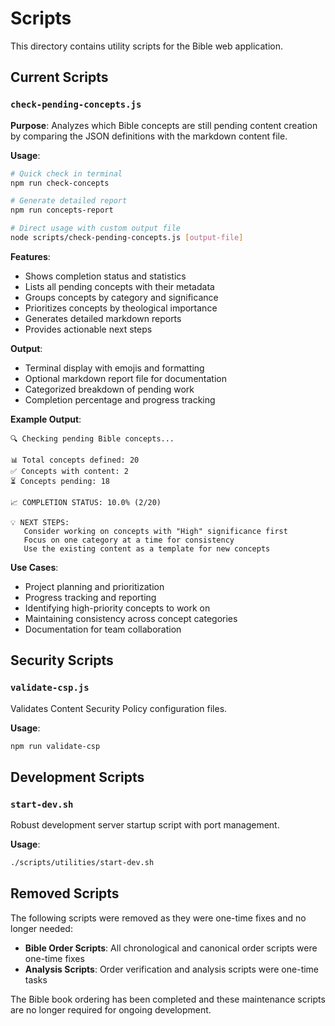# Scripts

This directory contains utility scripts for the Bible web application.

## Current Scripts

### `check-pending-concepts.js`

**Purpose**: Analyzes which Bible concepts are still pending content creation by comparing the JSON definitions with the markdown content file.

**Usage**:
```bash
# Quick check in terminal
npm run check-concepts

# Generate detailed report
npm run concepts-report

# Direct usage with custom output file
node scripts/check-pending-concepts.js [output-file]
```

**Features**:
- Shows completion status and statistics
- Lists all pending concepts with their metadata
- Groups concepts by category and significance
- Prioritizes concepts by theological importance
- Generates detailed markdown reports
- Provides actionable next steps

**Output**:
- Terminal display with emojis and formatting
- Optional markdown report file for documentation
- Categorized breakdown of pending work
- Completion percentage and progress tracking

**Example Output**:
```
🔍 Checking pending Bible concepts...

📊 Total concepts defined: 20
✅ Concepts with content: 2
⏳ Concepts pending: 18

📈 COMPLETION STATUS: 10.0% (2/20)

💡 NEXT STEPS:
   Consider working on concepts with "High" significance first
   Focus on one category at a time for consistency
   Use the existing content as a template for new concepts
```

**Use Cases**:
- Project planning and prioritization
- Progress tracking and reporting
- Identifying high-priority concepts to work on
- Maintaining consistency across concept categories
- Documentation for team collaboration

## Security Scripts

### `validate-csp.js`

Validates Content Security Policy configuration files.

**Usage**:
```bash
npm run validate-csp
```

## Development Scripts

### `start-dev.sh`

Robust development server startup script with port management.

**Usage**:
```bash
./scripts/utilities/start-dev.sh
```

## Removed Scripts

The following scripts were removed as they were one-time fixes and no longer needed:

- **Bible Order Scripts**: All chronological and canonical order scripts were one-time fixes
- **Analysis Scripts**: Order verification and analysis scripts were one-time tasks

The Bible book ordering has been completed and these maintenance scripts are no longer required for ongoing development.
